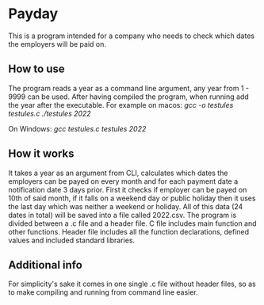 # Payday
This is a program intended for a company who needs to check which dates the employers will be paid on.
## How to use
The program reads a year as a command line argument, any year from 1 - 9999 can be used. 
After having compiled the program, when running add the year after the executable. 
For example on macos:
*gcc -o testules testules.c
./testules 2022*

On Windows:
*gcc testules.c
testules 2022*
## How it works
It takes a year as an argument from CLI, calculates which dates the employers can be payed on every month and for 
each payment date a notification date 3 days prior. First it checks if employer can be payed on 10th of said month, 
if it falls on a weekend day or public holiday then it uses the last day which was neither a weekend or holiday. All of this data
(24 dates in total) will be saved into a file called 2022.csv. 
The program is divided between a .c file and a header file. C file includes main function and other functions. Header file
includes all the function declarations, defined values and included standard libraries. 
## Additional info
For simplicity's sake it comes in one single .c file without header files, so as to make compiling and running from command line easier. 

